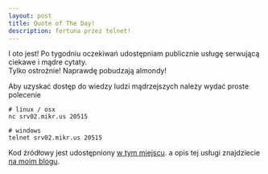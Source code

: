 ```yaml
---
layout: post
title: Quote of The Day!
description: fortuna przez telnet!
---
```


I oto jest! Po tygodniu oczekiwań udostępniam publicznie usługę serwującą 
ciekawe i mądre cytaty.  
Tylko ostrożnie! Naprawdę pobudzają almondy!


Aby uzyskać dostęp do wiedzy ludzi mądrzejszych należy wydać proste polecenie


	# linux / osx
	nc srv02.mikr.us 20515

	# windows
	telnet srv02.mikr.us 20515


Kod źródłowy jest udostępniony 
[w tym miejscu](https://github.com/arturtamborski/c-playground/tree/master/qotdd).
a opis tej usługi znajdziecie [na moim blogu](https://arturtamborski.pl/2018/06/sportowy-tydzien-2-qotd).
